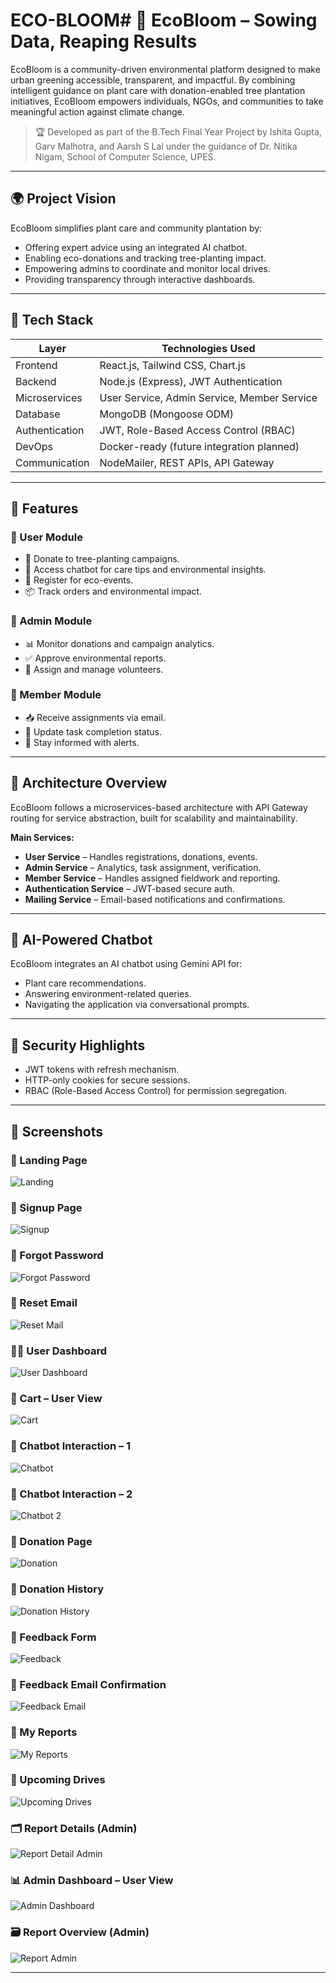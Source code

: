 # ECO-BLOOM# 🌱 EcoBloom – Sowing Data, Reaping Results

EcoBloom is a community-driven environmental platform designed to make urban greening accessible, transparent, and impactful. By combining intelligent guidance on plant care with donation-enabled tree plantation initiatives, EcoBloom empowers individuals, NGOs, and communities to take meaningful action against climate change.

> 🏆 Developed as part of the B.Tech Final Year Project by Ishita Gupta, Garv Malhotra, and Aarsh S Lal under the guidance of Dr. Nitika Nigam, School of Computer Science, UPES.

---

## 🌍 Project Vision

EcoBloom simplifies plant care and community plantation by:
- Offering expert advice using an integrated AI chatbot.
- Enabling eco-donations and tracking tree-planting impact.
- Empowering admins to coordinate and monitor local drives.
- Providing transparency through interactive dashboards.

---

## 🧩 Tech Stack

| Layer        | Technologies Used                               |
|--------------|--------------------------------------------------|
| Frontend     | React.js, Tailwind CSS, Chart.js                |
| Backend      | Node.js (Express), JWT Authentication           |
| Microservices| User Service, Admin Service, Member Service     |
| Database     | MongoDB (Mongoose ODM)                          |
| Authentication | JWT, Role-Based Access Control (RBAC)        |
| DevOps       | Docker-ready (future integration planned)       |
| Communication| NodeMailer, REST APIs, API Gateway              |

---

## 🚀 Features

### 👤 User Module
- 🌿 Donate to tree-planting campaigns.
- 🧠 Access chatbot for care tips and environmental insights.
- 📅 Register for eco-events.
- 📦 Track orders and environmental impact.

### 🔐 Admin Module
- 📊 Monitor donations and campaign analytics.
- ✅ Approve environmental reports.
- 📌 Assign and manage volunteers.

### 👷 Member Module
- 📥 Receive assignments via email.
- 🧾 Update task completion status.
- 🔔 Stay informed with alerts.

---

## 🧪 Architecture Overview

EcoBloom follows a microservices-based architecture with API Gateway routing for service abstraction, built for scalability and maintainability.

**Main Services:**
- **User Service** – Handles registrations, donations, events.
- **Admin Service** – Analytics, task assignment, verification.
- **Member Service** – Handles assigned fieldwork and reporting.
- **Authentication Service** – JWT-based secure auth.
- **Mailing Service** – Email-based notifications and confirmations.

---

## 🧠 AI-Powered Chatbot

EcoBloom integrates an AI chatbot using Gemini API for:
- Plant care recommendations.
- Answering environment-related queries.
- Navigating the application via conversational prompts.

---

## 🔐 Security Highlights

- JWT tokens with refresh mechanism.
- HTTP-only cookies for secure sessions.
- RBAC (Role-Based Access Control) for permission segregation.

---

## 📸 Screenshots

### 🏡 Landing Page
![Landing](screenshots/landing.jpg)

### 🔐 Signup Page
![Signup](screenshots/signup.jpg)

### 🔁 Forgot Password
![Forgot Password](screenshots/forgot_password.jpg)

### 📧 Reset Email
![Reset Mail](screenshots/mail_to_reset_pswd.jpg)

### 🧑‍💼 User Dashboard
![User Dashboard](screenshots/user_dashboard.jpg)

### 🛒 Cart – User View
![Cart](screenshots/cart_user.jpg)

### 💬 Chatbot Interaction – 1
![Chatbot](screenshots/chatbot_user.jpg)

### 💬 Chatbot Interaction – 2
![Chatbot 2](screenshots/chatbot1_user.jpg)

### 🌿 Donation Page
![Donation](screenshots/donation_user.jpg)

### 🧾 Donation History
![Donation History](screenshots/donation_history_user.jpg)

### 💬 Feedback Form
![Feedback](screenshots/feedback_user.jpg)

### 📩 Feedback Email Confirmation
![Feedback Email](screenshots/feedback_mail_user.jpg)

### 📝 My Reports
![My Reports](screenshots/my_reports_user.jpg)

### 📅 Upcoming Drives
![Upcoming Drives](screenshots/upcoming_drives.jpg)

### 🗂️ Report Details (Admin)
![Report Detail Admin](screenshots/report_detail_admin.jpg)

### 📊 Admin Dashboard – User View
![Admin Dashboard](screenshots/user_dashboard.jpg)

### 🗃️ Report Overview (Admin)
![Report Admin](screenshots/report_admin.jpg)


---

